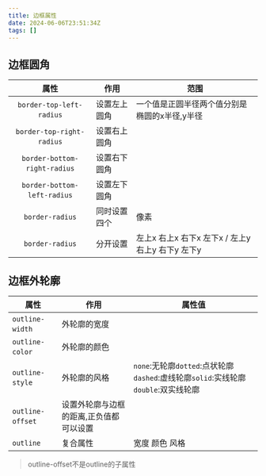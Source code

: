 ```yaml
---
title: 边框属性
date: 2024-06-06T23:51:34Z
tags: []
---
```




## 边框圆角

|属性|作用|范围|
| :----: | -------------------------------------| --------------------------------------------------------------------------------|
|​`border-top-left-radius`​|设置左上圆角|一个值是正圆半径两个值分别是椭圆的x半径,y半径|
|​`border-top-right-radius`​|设置右上圆角||
|​`border-bottom-right-radius`​|设置右下圆角||
|​`border-bottom-left-radius`​|设置左下圆角||
|​`border-radius`​|同时设置四个|像素|
|​`border-radius`​|分开设置|左上x 右上x 右下x 左下x / 左上y 右上y 右下y 左下y|

## 边框外轮廓

|属性|作用|属性值|
| ------| -----------------------------------------| ---------------------------------------------------------------------|
|​`outline-width`​|外轮廓的宽度||
|​`outline-color`​|外轮廓的颜色||
|​`outline-style`​|外轮廓的风格|​`none`​:无轮廓`dotted`​:点状轮廓`dashed`​:虚线轮廓`solid`​:实线轮廓`double`​:双实线轮廓|
|​`outline-offset`​|设置外轮廓与边框的距离,正负值都可以设置||
|​`outline`​|复合属性|宽度 颜色 风格|

> outline-offset不是outline的子属性
